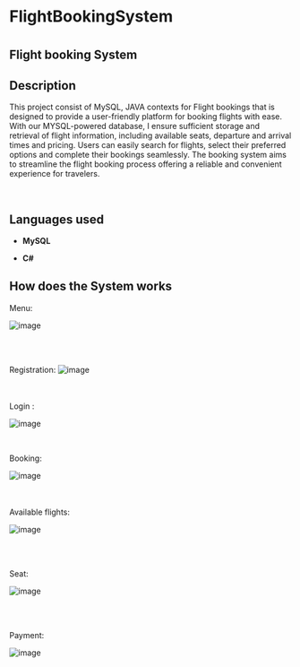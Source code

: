 <h1> FlightBookingSystem<h1/>


<h2>Flight booking System </h2>

<h2>Description</h2>

This project consist of MySQL, JAVA contexts for Flight bookings that is designed to provide a user-friendly platform for booking flights with ease. With our MYSQL-powered database, I ensure sufficient storage and retrieval of flight information, including available seats, departure and arrival times and pricing. Users can easily search for flights, select their preferred options and complete their bookings seamlessly. The booking system aims to streamline the flight booking process offering a reliable and convenient experience for travelers.


<br />

<h2>Languages used</h2>

- <b>MySQL</b> 

- <b>C#</b>

<h2>How does the System works</h2>



Menu:

![image](https://github.com/user-attachments/assets/bd5ac39f-1dd6-472d-adc9-0a4a36014a1f)



<br />

  <br/>

Registration:
![image](https://github.com/user-attachments/assets/f105c4a1-48b1-40c3-bf33-ad9e38469964)



<br />

<br />
Login :

 ![image](https://github.com/user-attachments/assets/1594a690-4d0f-4c22-bbe0-716403ff55ca)

<br />

Booking:

![image](https://github.com/user-attachments/assets/db1030aa-9ad0-4963-b1d1-2f9a28231c4e)



<br />

  <br/>
  Available flights:


![image](https://github.com/user-attachments/assets/bca4f9e0-11db-400e-b589-e53dbb394c56)


<br />

  <br/>

  Seat:


![image](https://github.com/user-attachments/assets/faf7f709-08d5-4aa8-8dd6-10ccae45b847)


<br />

  <br/>

  Payment:


![image](https://github.com/user-attachments/assets/de59f8b1-9670-4893-b91d-4600e55f7548)

<br />

  <br/>
